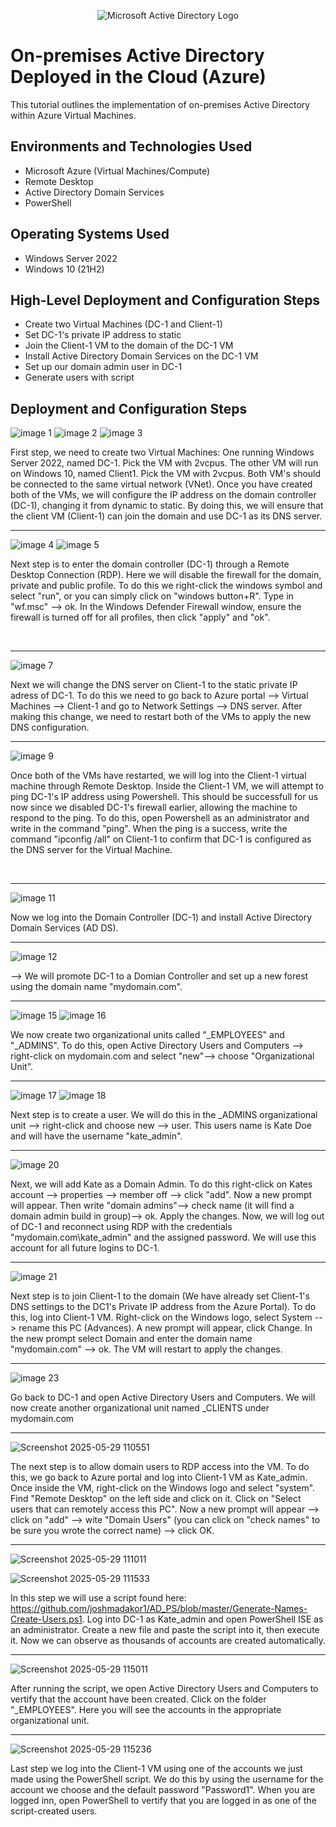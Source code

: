 <p align="center">
<img src="https://i.imgur.com/pU5A58S.png" alt="Microsoft Active Directory Logo"/>
</p>

<h1>On-premises Active Directory Deployed in the Cloud (Azure)</h1>
This tutorial outlines the implementation of on-premises Active Directory within Azure Virtual Machines.<br />


<h2>Environments and Technologies Used</h2>

- Microsoft Azure (Virtual Machines/Compute)
- Remote Desktop
- Active Directory Domain Services
- PowerShell

<h2>Operating Systems Used </h2>

- Windows Server 2022
- Windows 10 (21H2)

<h2>High-Level Deployment and Configuration Steps</h2>

- Create two Virtual Machines (DC-1 and Client-1)
- Set DC-1's private IP address to static
- Join the Client-1 VM to the domain of the DC-1 VM
- Install Active Directory Domain Services on the DC-1 VM
- Set up our domain admin user in DC-1
- Generate users with script


<h2>Deployment and Configuration Steps</h2>

<p>

![image 1](https://github.com/user-attachments/assets/505e55b3-712c-40ff-8f04-464a8ad203ce) ![image 2](https://github.com/user-attachments/assets/c679a690-617b-4257-85de-2e4100b54067) ![image 3](https://github.com/user-attachments/assets/e3596f2a-0ce6-4566-883c-f1cef5a889c4)







First step, we need to create two Virtual Machines: One running  Windows Server 2022, named DC-1. Pick the VM with 2vcpus. The other VM will run on Windows 10, named Client1. Pick the VM with 2vcpus. Both VM's should be connected to the same virtual network (VNet). 
Once you have created both of the VMs, we will configure the IP address on the domain controller (DC-1), changing it from dynamic to static. By doing this, we will ensure that the client VM (Client-1) can join the domain and use DC-1 as its DNS server.   

---


</p>
<p>
<p>
  
</p>
 
  ![image 4](https://github.com/user-attachments/assets/03f63707-045d-471e-adf6-478dfd56e17f) ![image 5](https://github.com/user-attachments/assets/7ccacb7e-b538-496b-bef1-565cfcd177c8)



Next step is to enter the domain controller (DC-1) through a Remote Desktop Connection (RDP). Here we will disable the firewall for the domain, private and public profile. To do this we right-click the windows symbol and select "run", or you can simply click on "windows button+R". Type in "wf.msc" --> ok. 
In the Windows Defender Firewall window, ensure the firewall is turned off for all profiles, then click "apply" and "ok".  
</p>
<br />

---

![image 7](https://github.com/user-attachments/assets/9891a7df-1d0b-4a7e-b891-577823663064)


Next we will change the DNS server on Client-1 to the static private IP adress of DC-1. To do this we need to go back to Azure portal --> Virtual Machines --> Client-1 and go to Network Settings --> DNS server. After making this change, we need to restart both of the VMs to apply the new DNS configuration. 
<p>

---
  
</p>

![image 9](https://github.com/user-attachments/assets/271b55bf-4286-40b7-a9d5-b8559ec02f75)


<p>
Once both of the VMs have restarted, we will log into the Client-1 virtual machine through Remote Desktop. Inside the Client-1 VM, we will attempt to ping DC-1's IP address using Powershell. This should be successfull for us now since we disabled DC-1's firewall earlier, allowing the machine to respond to the ping. To do this, open Powershell as an administrator and write in the command "ping". When the ping is a success, write the command "ipconfig /all" on Client-1 to confirm that DC-1 is configured as the DNS server for the Virtual Machine.  
</p>
<br />

---

<p>

![image 11](https://github.com/user-attachments/assets/7e5bccc6-0745-45a5-92ee-e2710954e236)

Now we log into the Domain Controller (DC-1) and install Active Directory Domain Services (AD DS). 

---

![image 12](https://github.com/user-attachments/assets/49c3174b-e1b3-4c18-8f4b-2c476b2f5ce6)

--> We will promote DC-1 to a Domian Controller and set up a new forest using the domain name "mydomain.com". 

---


![image 15](https://github.com/user-attachments/assets/9dfdcf9a-4643-4d19-b7e9-4e3ebaacd671)
![image 16](https://github.com/user-attachments/assets/ebb6caf0-b7e1-4f9e-8f60-282eea11663a)

We now create two organizational units called "_EMPLOYEES" and "_ADMINS". To do this, open Active Directory Users and Computers --> right-click on mydomain.com and select "new"--> choose "Organizational Unit". 

---


![image 17](https://github.com/user-attachments/assets/e7975006-ef6c-43ba-8f96-251ed537a1a3)
![image 18](https://github.com/user-attachments/assets/eadcc633-0799-48a4-a54b-8d3404ffdc60)

Next step is to create a user. We will do this in the _ADMINS organizational unit --> right-click and choose new --> user. This users name is Kate Doe and will have the username "kate_admin".


---

![image 20](https://github.com/user-attachments/assets/323682e5-b769-4cf5-9906-6f4b9fe5b242)

Next, we will add Kate as a Domain Admin. To do this right-click on Kates account --> properties --> member off --> click "add". Now a new prompt will appear. Then write "domain admins"--> check name (it will find a domain admin build in group)--> ok. Apply the changes.
Now, we will log out of DC-1 and reconnect using RDP with the credentials "mydomain.com\kate_admin" and the assigned password. We will use this account for all future logins to DC-1. 

---


![image 21](https://github.com/user-attachments/assets/376650cc-9448-4b11-9e74-367cf0fb871f)


Next step is to join Client-1 to the domain (We have already set Client-1's DNS settings to the DC1's Private IP address from the Azure Portal). To do this, log into Client-1 VM. Right-click on the Windows logo, select System --> rename this PC (Advances). A new prompt will appear, click Change. In the new prompt select Domain and enter the domain name "mydomain.com" --> ok. The VM will restart to apply the changes.

---


![image 23](https://github.com/user-attachments/assets/1e5cee8f-1397-431c-9a46-adf209dbc041)

Go back to DC-1 and open Active Directory Users and Computers. We will now create another organizational unit named _CLIENTS under mydomain.com

---

![Screenshot 2025-05-29 110551](https://github.com/user-attachments/assets/d5de3dfe-f145-4ec6-927c-7c0a95c09b5b)

The next step is to allow domain users to RDP access into the VM. To do this, we go back to Azure portal and log into Client-1 VM as Kate_admin. Once inside the VM, right-click on the Windows logo and select "system". Find "Remote Desktop" on the left side and click on it. Click on "Select users that can remotely access this PC". 
Now a new prompt will appear --> click on "add" --> wite "Domain Users" (you can click on "check names" to be sure you wrote the correct name) --> click OK. 

---


![Screenshot 2025-05-29 111011](https://github.com/user-attachments/assets/c1b9599d-d9b9-4b2f-bf18-1b5aafa9ea07)


![Screenshot 2025-05-29 111533](https://github.com/user-attachments/assets/b97e4d5c-d8ac-4283-b4a3-c306bf14375a)

In this step we will use a script found here: https://github.com/joshmadakor1/AD_PS/blob/master/Generate-Names-Create-Users.ps1. 
Log into DC-1 as Kate_admin and open PowerShell ISE as an administrator. Create a new file and paste the script into it, then execute it. Now we can observe as thousands of accounts are created automatically. 

---


![Screenshot 2025-05-29 115011](https://github.com/user-attachments/assets/63c43d02-700e-4c27-98f5-605c3f60bfe0)

After running the script, we open Active Directory Users and Computers to vertify that the account have been created. Click on the folder "_EMPLOYEES". Here you will see the accounts in the appropriate organizational unit. 

---


![Screenshot 2025-05-29 115236](https://github.com/user-attachments/assets/d2b507f0-6b08-4ec9-b115-63223da66b41)

Last step we log into the Client-1 VM using one of the accounts we just made using the PowerShell script. We do this by using the username for the account we choose and the default password "Password1". When you are logged inn, open PowerShell to vertify that you are logged in as one of the script-created users.

















</p>
<p>
  
</p>
<br />
